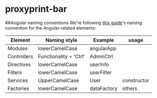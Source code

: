 # proxyprint-bar



##Angular naming conventions
We're following [this guide](https://github.com/mgechev/angularjs-style-guide)'s naming convention for the Angular-related elements: 

Element | Naming style | Example | usage
----|------|----|--------
Modules | lowerCamelCase  | angularApp |
Controllers | Functionality + 'Ctrl'  | AdminCtrl |
Directives | lowerCamelCase  | userInfo |
Filters | lowerCamelCase | userFilter |
Services | UpperCamelCase | User | constructor
Factories | lowerCamelCase | dataFactory | others
